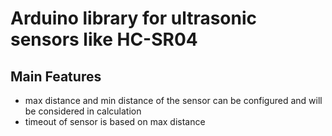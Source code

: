 # Arduino library for ultrasonic sensors like HC-SR04
## Main Features
- max distance and min distance of the sensor can be configured and will be considered in calculation
- timeout of sensor is based on max distance

